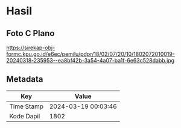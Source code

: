 # Hasil

## Foto C Plano

https://sirekap-obj-formc.kpu.go.id/e6ec/pemilu/pdpr/18/02/07/20/10/1802072010019-20240318-235953--ea8bf42b-3a54-4a07-ba1f-6e63c528dabb.jpg


## Metadata

| Key        | Value               |
| ---------- | ------------------- |
| Time Stamp | 2024-03-19 00:03:46 |
| Kode Dapil | 1802                |




